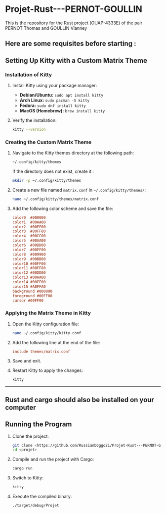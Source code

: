 # Projet-Rust---PERNOT-GOULLIN
This is the repository for the Rust project (OUAP-4333E) of the pair PERNOT Thomas and GOULLIN Vianney

Here are some requisites before starting :
----------------------------------------------------------------------------------------------------------------------------------------------------------------------

## Setting Up Kitty with a Custom Matrix Theme

### Installation of Kitty

1. Install Kitty using your package manager:

   - **Debian/Ubuntu:** `sudo apt install kitty`
   - **Arch Linux:** `sudo pacman -S kitty`
   - **Fedora:** `sudo dnf install kitty`
   - **MacOS (Homebrew):** `brew install kitty`

2. Verify the installation:

   ```sh
   kitty --version
   ```

### Creating the Custom Matrix Theme

1. Navigate to the Kitty themes directory at the following path:

   ```sh
   ~/.config/kitty/themes
   ```
   
   If the directory does not exist, create it : 

   ```sh
   mkdir -p ~/.config/kitty/themes
   ```

2. Create a new file named `matrix.conf` in `~/.config/kitty/themes/`:

   ```sh
   nano ~/.config/kitty/themes/matrix.conf
   ```

3. Add the following color scheme and save the file:

   ```ini
   color0  #000000
   color1  #00AA00
   color2  #00FF00
   color3  #80FF80
   color4  #00CC00
   color5  #00AA00
   color6  #00DD00
   color7  #00FF00
   color8  #009900
   color9  #00BB00
   color10 #00FF00
   color11 #80FF80
   color12 #00DD00
   color13 #00AA00
   color14 #00FF00
   color15 #A0FFA0
   background #000000
   foreground #00FF00
   cursor #00FF00
   ```

### Applying the Matrix Theme in Kitty

1. Open the Kitty configuration file:

   ```sh
   nano ~/.config/kitty/kitty.conf
   ```

2. Add the following line at the end of the file:

   ```ini
   include themes/matrix.conf
   ```

3. Save and exit.

4. Restart Kitty to apply the changes:

   ```sh
   kitty
   ```

----------------------------------------------------------------------------------------------------------------------------------------------------------------------

## Rust and cargo should also be installed on your computer

## Running the Program

1. Clone the project:
   
   ```sh
   git clone <https://github.com/RussianDoggo21/Projet-Rust---PERNOT-GOULLIN>
   cd <projet>
   ```

2. Compile and run the project with Cargo:
   
   ```sh
   cargo run
   ```

3. Switch to Kitty:

   ```sh
   kitty
   ```

4. Execute the compiled binary:
   
   ```sh
   ./target/debug/Projet
   ```

